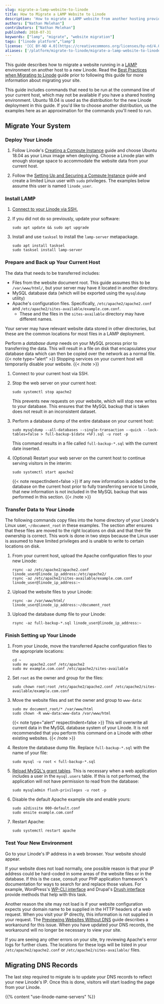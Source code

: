 ```yaml
---
slug: migrate-a-lamp-website-to-linode
title: How to Migrate a LAMP Website to Linode
description: 'How to migrate a LAMP website from another hosting provider to Linode.'
authors: ["Nathan Melehan"]
contributors: ["Nathan Melehan"]
published: 2018-07-31
keywords: ["lamp", "migrate", "website migration"]
tags: ["linode platform","lamp"]
license: '[CC BY-ND 4.0](https://creativecommons.org/licenses/by-nd/4.0)'
aliases: ['/platform/migrate-to-linode/migrate-a-lamp-website-to-linode/']
---
```


This guide describes how to migrate a website running in a [LAMP](/docs/guides/how-to-install-a-lamp-stack-on-ubuntu-18-04/#what-is-a-lamp-stack) environment on another host to a new Linode. Read the [Best Practices when Migrating to Linode](/docs/guides/best-practices-when-migrating-to-linode/) guide prior to following this guide for more information about migrating your site.

This guide includes commands that need to be run at the command line of your current host, which may not be available if you have a shared hosting environment. Ubuntu 18.04 is used as the distribution for the new Linode deployment in this guide. If you'd like to choose another distribution, us the examples here as an approximation for the commands you'll need to run.

## Migrate Your System

### Deploy Your Linode

1.  Follow Linode's [Creating a Compute Instance](/docs/products/compute/compute-instances/guides/create/) guide and choose Ubuntu 18.04 as your Linux image when deploying. Choose a Linode plan with enough storage space to accommodate the website data from your current host.

1.  Follow the [Setting Up and Securing a Compute Instance](/docs/products/compute/compute-instances/guides/set-up-and-secure/) guide and create a limited Linux user with `sudo` privileges. The examples below assume this user is named `linode_user`.

### Install LAMP

1.  [Connect to your Linode via SSH.](/docs/products/compute/compute-instances/guides/set-up-and-secure/#connect-to-the-instance)

1.  If you did not do so previously, update your software:

        sudo apt update && sudo apt upgrade

1.  Install and use `tasksel` to install the `lamp-server` metapackage.

        sudo apt install tasksel
        sudo tasksel install lamp-server

### Prepare and Back up Your Current Host

The data that needs to be transferred includes:

-  Files from the website document root. This guide assumes this to be `/var/www/html/`, but your server may have it located in another directory.
-  MySQL database data (which will be exported using the `mysqldump` utility)
-  Apache's configuration files. Specifically, `/etc/apache2/apache2.conf` and `/etc/apache2/sites-available/example.com.conf`.
    - These and the files in the `sites-available` directory may have different names.

Your server may have relevant website data stored in other directories, but these are the common locations for most files in a LAMP deployment.

Perform a *database dump* needs on your MySQL process prior to transferring the data. This will result in a file on disk that encapsulates your database data which can then be copied over the network as a normal file.
{{< note type="alert" >}}
Stopping services on your current host will temporarily disable your website.
{{< /note >}}

1.  Connect to your current host via SSH.

1.  Stop the web server on your current host:

        sudo systemctl stop apache2

    This prevents new requests on your website, which will stop new writes to your database. This ensures that the MySQL backup that is taken does not result in an inconsistent dataset.

1.  Perform a database dump of the entire database on your current host:

        sudo mysqldump --all-databases --single-transaction --quick --lock-tables=false > full-backup-$(date +%F).sql -u root -p

    This command results in a file called `full-backup-*.sql` with the current date inserted.

1.  (Optional) Restart your web server on the current host to continue serving visitors in the interim:

        sudo systemctl start apache2

    {{< note respectIndent=false >}}
If any new information is added to the database on the current host prior to fully transferring service to Linode, that new information is not included in the MySQL backup that was performed in this section.
{{< /note >}}

### Transfer Data to Your Linode

The following commands copy files into the home directory of your Linode's Linux user, `~/document_root` in these examples. The section after ensures that these files are moved to the right locations on disk and that their file ownership is correct. This work is done in two steps because the Linux user is assumed to have limited privileges and is unable to write to certain locations on disk.

1.  From your current host, upload the Apache configuration files to your new Linode:

        rsync -az /etc/apache2/apache2.conf linode_user@linode_ip_address:/etc/apache2/
        rsync -az /etc/apache2/sites-available/example.com.conf linode_user@linode_ip_address:~

1.  Upload the website files to your Linode:

        rsync -av /var/www/html/ linode_user@linode_ip_address:~/document_root

1.  Upload the database dump file to your Linode:

        rsync -az full-backup-*.sql linode_user@linode_ip_address:~

### Finish Setting up Your Linode

1.  From your Linode, move the transferred Apache configuration files to the appropriate locations:

        cd ~
        sudo mv apache2.conf /etc/apache2
        sudo mv example.com.conf /etc/apache2/sites-available

1.  Set `root` as the owner and group for the files:

        sudo chown root:root /etc/apache2/apache2.conf /etc/apache2/sites-available/example.com.conf

1.  Move the website files and set the owner and group to `www-data`:

        sudo mv document_root/* /var/www/html
        sudo chown -R www-data:www-data /var/www/html
    {{< note type="alert" respectIndent=false >}}
This will overwrite all current data in the MySQL database system of your Linode. It is not recommended that you perform this command on a Linode with other existing websites.
{{< /note >}}

1.  Restore the database dump file. Replace `full-backup-*.sql` with the name of your file:

        sudo mysql -u root < full-backup-*.sql

1.  [Reload MySQL's grant tables](https://dev.mysql.com/doc/refman/8.0/en/privilege-changes.html). This is necessary when a web application includes a user in the `mysql.users` table. If this is not performed, the application will not have permission to read from the database:

        sudo mysqladmin flush-privileges -u root -p

1.  Disable the default Apache example site and enable yours:

        sudo a2dissite 000-default.conf
        sudo ensite example.com.conf

1.  Restart Apache:

        sudo systemctl restart apache

### Test Your New Environment

Go to your Linode's IP address in a web browser. Your website should appear.

If your website does not load normally, one possible reason is that your IP address could be hard-coded in some areas of the website files or in the database. If this is the case, consult your PHP application framework's documentation for ways to search for and replace those values. For example, WordPress's [WP-CLI interface](https://developer.wordpress.org/cli/commands/search-replace/) and Drupal's [Drush interface](https://www.drupal.org/project/sar) provide methods that help with this task.

Another reason the site may not load is if your website configuration expects your domain name to be supplied in the HTTP headers of a web request. When you visit your IP directly, this information is not supplied in your request. The [Previewing Websites Without DNS](/docs/guides/previewing-websites-without-dns/) guide describes a workaround for this issue. When you have updated your DNS records, the workaround will no longer be necessary to view your site.

If you are seeing any other errors on your site, try reviewing Apache's error logs for further clues. The locations for these logs will be listed in your `/etc/apache2/apache2.conf` or `/etc/apache2/sites-available/` files.

## Migrating DNS Records

The last step required to migrate is to update your DNS records to reflect your new Linode's IP. Once this is done, visitors will start loading the page from your Linode.

{{% content "use-linode-name-servers" %}}

